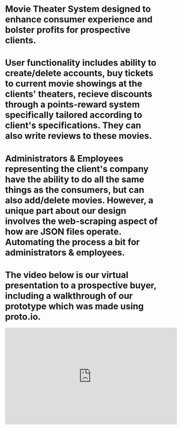 # Movie Theater System designed to enhance consumer experience and bolster profits for prospective clients.

# User functionality includes ability to create/delete accounts, buy tickets to current movie showings at the clients' theaters, recieve discounts through a points-reward system specifically tailored according to client's specifications. They can also write reviews to these movies.

# Administrators & Employees representing the client's company have the ability to do all the same things as the consumers, but can also add/delete movies. However, a unique part about our design involves the web-scraping aspect of how are JSON files operate. Automating the process a bit for administrators & employees.

# The video below is our virtual presentation to a prospective buyer, including a walkthrough of our prototype which was made using proto.io.

<iframe width="560" height="315" src="https://www.youtube.com/embed/3Q3nu4E2CQ8" frameborder="0" allow="accelerometer; autoplay; encrypted-media; gyroscope; picture-in-picture" allowfullscreen></iframe>
